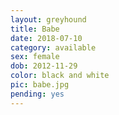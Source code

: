 ```yaml
---
layout: greyhound
title: Babe
date: 2018-07-10
category: available
sex: female
dob: 2012-11-29
color: black and white
pic: babe.jpg
pending: yes
---
```


